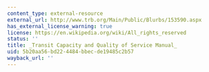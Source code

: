 ```yaml
---
content_type: external-resource
external_url: http://www.trb.org/Main/Public/Blurbs/153590.aspx
has_external_license_warning: true
license: https://en.wikipedia.org/wiki/All_rights_reserved
status: ''
title: _Transit Capacity and Quality of Service Manual_
uid: 5b20aa56-bd22-4484-bbec-de19485c2b57
wayback_url: ''
---
```

